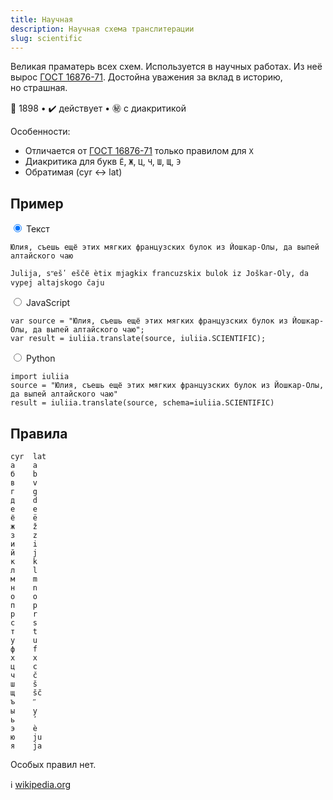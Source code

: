 ```yaml
---
title: Научная
description: Научная cхема транслитерации
slug: scientific
---
```


Великая праматерь всех схем. Используется в научных работах. Из неё вырос [ГОСТ 16876-71](/gost-16876). Достойна уважения за вклад в историю, но страшная.

📅 1898 • ✔️ действует • ㊙️ с диакритикой

Особенности:

-   Отличается от [ГОСТ 16876-71](/gost-16876) только правилом для `Х`
-   Диакритика для букв `Ё`, `Ж`, `Ц`, `Ч`, `Ш`, `Щ`, `Э`
-   Обратимая (cyr ↔ lat)

## Пример

<div class="tabs">
<input name="tabs" type="radio" id="text" checked="checked" class="input"/>
<label for="text" class="label"><span>Текст</span></label>
<div class="panel pre-group">

<pre data-ref="source" contenteditable="true" class="editable"><code>Юлия, съешь ещё этих мягких французских булок из Йошкар-Олы, да выпей алтайского чаю</code></pre>
<pre data-ref="target" data-schema="scientific"><code>Julija, sʺešʹ eščё ètix mjagkix francuzskix bulok iz Joškar-Oly, da vypej altajskogo čaju</code></pre>
</div>

<input name="tabs" type="radio" id="js" class="input"/>
<label for="js" class="label"><span>JavaScript</span></label>
<pre class="panel"><code>var source = "Юлия, съешь ещё этих мягких французских булок из Йошкар-Олы, да выпей алтайского чаю";
var result = iuliia.translate(source, iuliia.SCIENTIFIC);</code></pre>

<input name="tabs" type="radio" id="python" class="input"/>
<label for="python" class="label"><span>Python</span></label>
<pre class="panel"><code>import iuliia
source = "Юлия, съешь ещё этих мягких французских булок из Йошкар-Олы, да выпей алтайского чаю"
result = iuliia.translate(source, schema=iuliia.SCIENTIFIC)</code></pre>
</div>

## Правила

```
cyr  lat
а    a
б    b
в    v
г    g
д    d
е    e
ё    ë
ж    ž
з    z
и    i
й    j
к    k
л    l
м    m
н    n
о    o
п    p
р    r
с    s
т    t
у    u
ф    f
х    x
ц    c
ч    č
ш    š
щ    šč
ъ    ʺ
ы    y
ь    ʹ
э    è
ю    ju
я    ja
```

Особых правил нет.

ℹ️ [wikipedia.org](https://en.wikipedia.org/wiki/Scientific_transliteration_of_Cyrillic)
